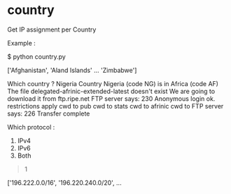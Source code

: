 country
=======

Get IP assignment per Country

Example : 


$ python country.py 

['Afghanistan', 'Aland Islands' ... 'Zimbabwe']

Which country ? Nigeria
Country Nigeria (code NG) is in Africa (code AF)
The file delegated-afrinic-extended-latest doesn't exist
We are going to download it from ftp.ripe.net
FTP server says: 230 Anonymous login ok. restrictions apply
cwd to pub
cwd to stats
cwd to afrinic
cwd to 
FTP server says: 226 Transfer complete

Which protocol :
1) IPv4
2) IPv6
3) Both
> 1

['196.222.0.0/16', '196.220.240.0/20', ...
